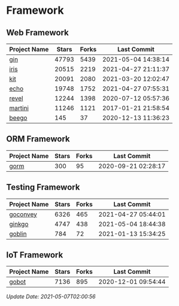 # Framework

## Web Framework
| Project Name | Stars | Forks | Last Commit |
| ------------ | ----- | ----- | ----------- |
| [gin](https://github.com/gin-gonic/gin) | 47793 | 5439 | 2021-05-04 14:38:14 |
| [iris](https://github.com/kataras/iris) | 20515 | 2219 | 2021-04-27 21:11:37 |
| [kit](https://github.com/go-kit/kit) | 20091 | 2080 | 2021-03-20 12:02:47 |
| [echo](https://github.com/labstack/echo) | 19748 | 1752 | 2021-04-27 07:55:31 |
| [revel](https://github.com/revel/revel) | 12244 | 1398 | 2020-07-12 05:57:36 |
| [martini](https://github.com/go-martini/martini) | 11246 | 1121 | 2017-01-21 21:58:54 |
| [beego](https://github.com/astaxie/beego) | 145 | 37 | 2020-12-13 11:36:23 |

## ORM Framework
| Project Name | Stars | Forks | Last Commit |
| ------------ | ----- | ----- | ----------- |
| [gorm](https://github.com/jinzhu/gorm) | 300 | 95 | 2020-09-21 02:28:17 |

## Testing Framework
| Project Name | Stars | Forks | Last Commit |
| ------------ | ----- | ----- | ----------- |
| [goconvey](https://github.com/smartystreets/goconvey) | 6326 | 465 | 2021-04-27 05:44:01 |
| [ginkgo](https://github.com/onsi/ginkgo) | 4747 | 438 | 2021-05-04 18:44:38 |
| [goblin](https://github.com/franela/goblin) | 784 | 72 | 2021-01-13 15:34:25 |

## IoT Framework
| Project Name | Stars | Forks | Last Commit |
| ------------ | ----- | ----- | ----------- |
| [gobot](https://github.com/hybridgroup/gobot) | 7136 | 895 | 2020-12-01 09:54:44 |

*Update Date: 2021-05-07T02:00:56*